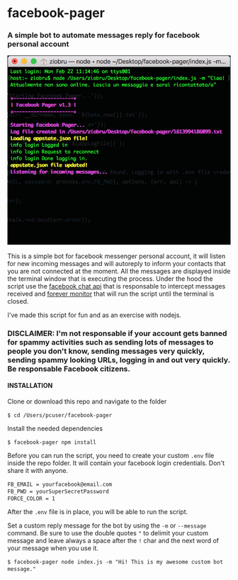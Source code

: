 # facebook-pager
### A simple bot to automate messages reply for facebook personal account

![scren](https://github.com/realrecordzLab/facebook-pager/blob/main/docs/screen.png "Facebook Pager screen")

This is a simple bot for facebook messenger personal account, it will listen for new incoming messages and will autoreply to inform your contacts that you are not connected at the moment. All the messages are displayed inside the terminal window that is executing the process. 
Under the hood the script use the [facebook chat api](https://github.com/Schmavery/facebook-chat-api) that is responsable to intercept messages received and [forever monitor](https://github.com/foreversd/forever-monitor) that will run the script until the terminal is closed. 

I've made this script for fun and as an exercise with nodejs.

### DISCLAIMER: I'm not responsable if your account gets banned for spammy activities such as sending lots of messages to people you don't know, sending messages very quickly, sending spammy looking URLs, logging in and out very quickly. Be responsable Facebook citizens.  

#### INSTALLATION

Clone or download this repo and navigate to the folder
```
$ cd /Users/pcuser/facebook-pager
```
Install the needed dependencies
```
$ facebook-pager npm install
```
Before you can run the script, you need to create your custom `.env` file inside the repo folder. It will contain your facebook login credentials. Don't share it with anyone.  
```
FB_EMAIL = yourfacebook@email.com
FB_PWD = yourSuperSecretPassword 
FORCE_COLOR = 1
```
After the `.env` file is in place, you will be able to run the script. 

Set a custom reply message for the bot by using the `-m` or `--message` command. Be sure to use the double quotes `"` to delimit your custom message and leave always a space after the `!` char and the next word of your message when you use it.
```
$ facebook-pager node index.js -m "Hi! This is my awesome custom bot message."
```




